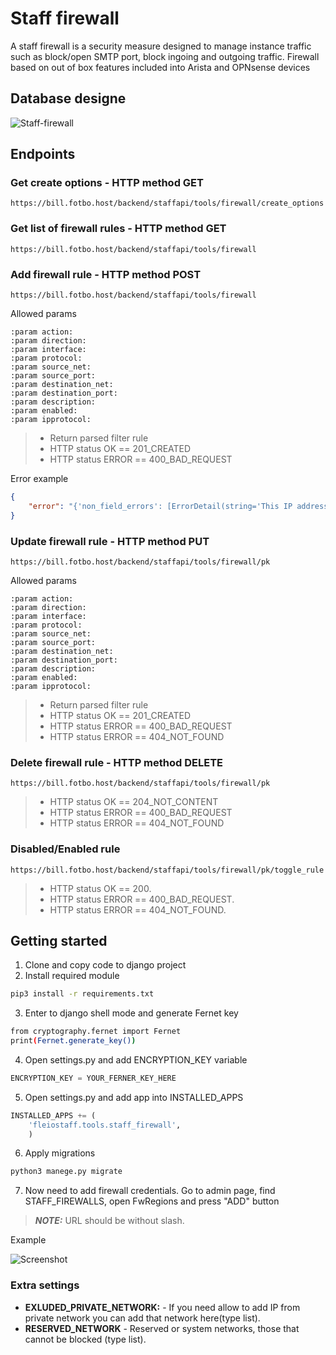 # Staff firewall

A staff firewall is a security measure designed to manage instance traffic such as block/open SMTP port, block ingoing and outgoing traffic.
Firewall based on out of box features included into Arista and OPNsense devices
## Database designe

![Staff-firewall](https://github.com/fotbo/billing-tools-module/assets/124665380/0b89d728-f688-4ff3-8a63-e33c1431f30f)

## Endpoints
### Get create options - HTTP method GET

```
https://bill.fotbo.host/backend/staffapi/tools/firewall/create_options
```

###  Get list of firewall rules - HTTP method GET

```
https://bill.fotbo.host/backend/staffapi/tools/firewall
```
###  Add firewall rule - HTTP method POST
```
https://bill.fotbo.host/backend/staffapi/tools/firewall
```

Allowed params

```
:param action:
:param direction:
:param interface:
:param protocol:
:param source_net:
:param source_port:
:param destination_net:
:param destination_port:
:param description:
:param enabled:
:param ipprotocol:
```
>* Return parsed filter rule
>* HTTP status OK == 201_CREATED
>* HTTP status ERROR == 400_BAD_REQUEST

Error example

```json
{
    "error": "{'non_field_errors': [ErrorDetail(string='This IP address is not allowed to be added to the firewall.', code='invalid')]}"
}
```

###  Update firewall rule - HTTP method PUT
```
https://bill.fotbo.host/backend/staffapi/tools/firewall/pk
```

Allowed params

```
:param action:
:param direction:
:param interface:
:param protocol:
:param source_net:
:param source_port:
:param destination_net:
:param destination_port:
:param description:
:param enabled:
:param ipprotocol:
```
>* Return parsed filter rule
>* HTTP status OK == 201_CREATED
>* HTTP status ERROR == 400_BAD_REQUEST
>* HTTP status ERROR == 404_NOT_FOUND

###  Delete firewall rule - HTTP method DELETE
```
https://bill.fotbo.host/backend/staffapi/tools/firewall/pk
```
>* HTTP status OK == 204_NOT_CONTENT
>* HTTP status ERROR == 400_BAD_REQUEST
>* HTTP status ERROR == 404_NOT_FOUND

###  Disabled/Enabled rule
```
https://bill.fotbo.host/backend/staffapi/tools/firewall/pk/toggle_rule
```
>* HTTP status OK == 200.
>* HTTP status ERROR == 400_BAD_REQUEST.
>* HTTP status ERROR == 404_NOT_FOUND.

## Getting started

1) Clone and copy code to django project
2) Install required module
```bash
pip3 install -r requirements.txt
```
3) Enter to django shell mode and generate Fernet key
```bash
from cryptography.fernet import Fernet
print(Fernet.generate_key())
```
4) Open settings.py and add ENCRYPTION_KEY variable
```python
ENCRYPTION_KEY = YOUR_FERNER_KEY_HERE
```
5) Open settings.py and add app into INSTALLED_APPS
```python
INSTALLED_APPS += (
    'fleiostaff.tools.staff_firewall',
    )
```
6) Apply migrations
```python
python3 manege.py migrate
```
7) Now need to add firewall credentials. Go to admin page, find STAFF_FIREWALLS, open FwRegions and press "ADD" button
> **_NOTE:_**  URL should be without slash.

Example

![Screenshot](https://github.com/fotbo/billing-tools-module/assets/124665380/050d5628-4233-40ca-936a-3f6c379fc5b8)

### Extra settings
* **EXLUDED_PRIVATE_NETWORK:** - If you need allow to add IP from private network you can add that network here(type list).
* **RESERVED_NETWORK** - Reserved or system networks, those that cannot be blocked (type list).